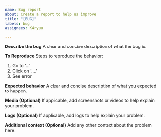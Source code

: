 ```yaml
---
name: Bug report
about: Create a report to help us improve
title: "[BUG]"
labels: bug
assignees: K4ryuu

---
```


**Describe the bug**
A clear and concise description of what the bug is.

**To Reproduce**
Steps to reproduce the behavior:
1. Go to '...'
2. Click on '....'
3. See error

**Expected behavior**
A clear and concise description of what you expected to happen.

**Media (Optional)**
If applicable, add screenshots or videos to help explain your problem.

**Logs (Optional)**
If applicable, add logs to help explain your problem.

**Additional context (Optional)**
Add any other context about the problem here.
